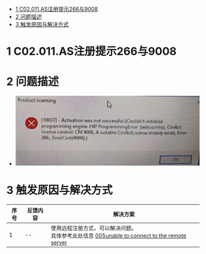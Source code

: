 - [1 C02.011.AS注册提示266与9008](#_1-c02011as%E6%B3%A8%E5%86%8C%E6%8F%90%E7%A4%BA266%E4%B8%8E9008)
- [2 问题描述](#_2-%E9%97%AE%E9%A2%98%E6%8F%8F%E8%BF%B0)
- [3 触发原因与解决方式](#_3-%E8%A7%A6%E5%8F%91%E5%8E%9F%E5%9B%A0%E4%B8%8E%E8%A7%A3%E5%86%B3%E6%96%B9%E5%BC%8F)

# 1 C02.011.AS注册提示266与9008

# 2 问题描述

- ![Img](./FILES/011AS注册提示9008.md/img-20220713160545.png)

# 3 触发原因与解决方式

| 序号  | 反馈内容 | 解决方案                                                                                                                               |
| --- | ---- | ---------------------------------------------------------------------------------------------------------------------------------- |
| 1   | --   | 使用远程注册方式，可以解决问题。<br>具体参考此处信息 [005unable to connect to the remote server](005unable%20to%20connect%20to%20the%20remote%20server.md) |
